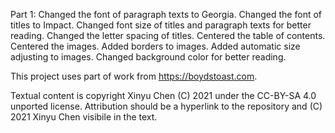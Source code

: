 Part 1: 
Changed the font of paragraph texts to Georgia. 
Changed the font of titles to Impact. 
Changed font size of titles and paragraph texts for better reading. 
Changed the letter spacing of titles. 
Centered the table of contents. 
Centered the images. 
Added borders to images. 
Added automatic size adjusting to images. 
Changed background color for better reading. 

This project uses part of work from https://boydstoast.com. 

Textual content is copyright Xinyu Chen (C) 2021 under the CC-BY-SA 4.0 unported license. Attribution should be a hyperlink to the repository and (C) 2021 Xinyu Chen visibile in the text.